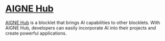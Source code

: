# [AIGNE Hub](./blocklets/ai-kit/README.md)

[AIGNE Hub](./blocklets/ai-kit/README.md) is a blocklet that brings AI capabilities to other blocklets. With AIGNE Hub, developers can easily incorporate AI into their projects and create powerful applications.
